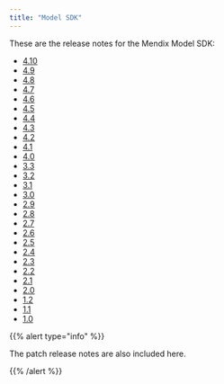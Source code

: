 ```yaml
---
title: "Model SDK"
---
```


These are the release notes for the Mendix Model SDK:

* [4.10](4.10)
* [4.9](4.9)
* [4.8](4.8)
* [4.7](4.7)
* [4.6](4.6)
* [4.5](4.5)
* [4.4](4.4)
* [4.3](4.3)
* [4.2](4.2)
* [4.1](4.1)
* [4.0](4.0)
* [3.3](3.3)
* [3.2](3.2)
* [3.1](3.1)
* [3.0](3.0)
* [2.9](2.9)
* [2.8](2.8)
* [2.7](2.7)
* [2.6](2.6)
* [2.5](2.5)
* [2.4](2.4)
* [2.3](2.3)
* [2.2](2.2)
* [2.1](2.1)
* [2.0](2.0)
* [1.2](1.2)
* [1.1](1.1)
* [1.0](1.0)

{{% alert type="info" %}}

The patch release notes are also included here.

{{% /alert %}}
